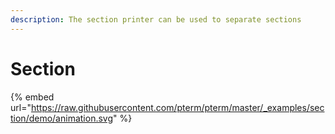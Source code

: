 ```yaml
---
description: The section printer can be used to separate sections
---
```


# Section

{% embed url="https://raw.githubusercontent.com/pterm/pterm/master/_examples/section/demo/animation.svg" %}
